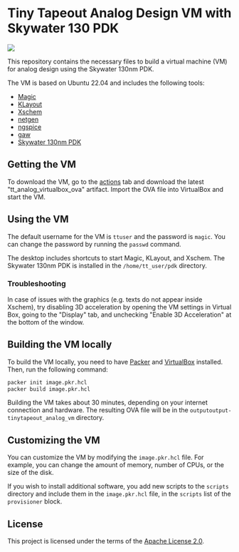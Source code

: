 # Tiny Tapeout Analog Design VM with Skywater 130 PDK

![](../../workflows/build_vm/badge.svg)

This repository contains the necessary files to build a virtual machine (VM) for analog design using the Skywater 130nm PDK. 

The VM is based on Ubuntu 22.04 and includes the following tools:

- [Magic](http://opencircuitdesign.com/magic/)
- [KLayout](https://www.klayout.de/)
- [Xschem](https://xschem.sourceforge.io/stefan/index.html)
- [netgen](http://opencircuitdesign.com/netgen/)
- [ngspice](http://ngspice.sourceforge.net/)
- [gaw](https://gaw.tuxfamily.org/)
- [Skywater 130nm PDK](https://github.com/google/skywater-pdk)

## Getting the VM

To download the VM, go to the [actions](https://github.com/TinyTapeout/analog-virtualbox-vm-sky130a/actions) tab and download the latest "tt_analog_virtualbox_ova" artifact. Import the OVA file into VirtualBox and start the VM.

## Using the VM

The default username for the VM is `ttuser` and the password is `magic`. You can change the password by running the `passwd` command.

The desktop includes shortcuts to start Magic, KLayout, and Xschem. The Skywater 130nm PDK is installed in the `/home/tt_user/pdk` directory.

### Troubleshooting

In case of issues with the graphics (e.g. texts do not appear inside Xschem), try disabling 3D acceleration by opening the VM settings in Virtual Box, going to the "Display" tab, and unchecking "Enable 3D Acceleration" at the bottom of the window.

## Building the VM locally

To build the VM locally, you need to have [Packer](https://www.packer.io/) and [VirtualBox](https://www.virtualbox.org/) installed. Then, run the following command:

```bash
packer init image.pkr.hcl
packer build image.pkr.hcl
```

Building the VM takes about 30 minutes, depending on your internet connection and hardware. The resulting OVA file will be in the `outputoutput-tinytapeout_analog_vm` directory.

## Customizing the VM

You can customize the VM by modifying the `image.pkr.hcl` file. For example, you can change the amount of memory, number of CPUs, or the size of the disk.

If you wish to install additional software, you add new scripts to the `scripts` directory and include them in the `image.pkr.hcl` file, in the `scripts` list of the `provisioner` block.

## License

This project is licensed under the terms of the [Apache License 2.0](LICENSE).
